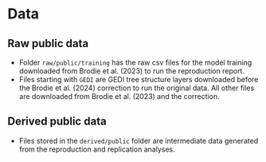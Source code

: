 # Data

## Raw public data

- Folder `raw/public/training` has the raw csv files for the model training downloaded from Brodie et al. (2023) to run the reproduction report.
- Files starting with `GEDI` are GEDI tree structure layers downloaded before the Brodie et al. (2024) correction to run the original data. All other files are downloaded from Brodie et al. (2023) and the correction.

## Derived public data

- Files stored in the `derived/public` folder are intermediate data generated from the reproduction and replication analyses.